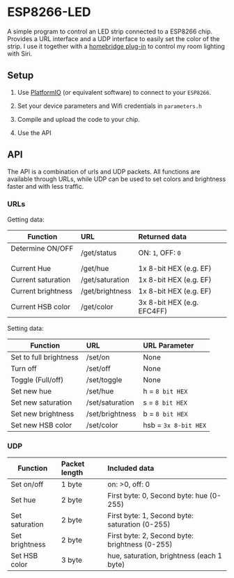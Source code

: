 # ESP8266-LED

A simple program to control an LED strip connected to a ESP8266 chip. Provides a URL interface and a UDP interface to easily set the color of the strip. I use it together with a [homebridge plug-in](https://github.com/christophhagen/homebridge-ESP-HSV) to control my room lighting with Siri.

## Setup

1. Use [PlatformIO](http://platformio.org) (or equivalent software) to connect to your `ESP8266`.

2. Set your device parameters and Wifi credentials in `parameters.h`

3. Compile and upload the code to your chip.

4. Use the API

## API

The API is a combination of urls and UDP packets. All functions are available through URLs, while UDP can be used to set colors and brightness faster and with less traffic.

### URLs

Getting data:

| Function           | URL              | Returned data              |
| ------------------ |:---------------- |:-------------------------- |
| Determine ON/OFF   | /get/status      | ON: `1`, OFF: `0`          |
| Current Hue        | /get/hue         | 1x 8-bit HEX (e.g. EF)     |
| Current saturation | /get/saturation  | 1x 8-bit HEX (e.g. EF)     |
| Current brightness | /get/brightness  | 1x 8-bit HEX (e.g. EF)     |
| Current HSB color  | /get/color       | 3x 8-bit HEX (e.g. EFC4FF) |

Setting data:

| Function               | URL              | URL Parameter       |
| ---------------------- |:---------------- |:------------------- |
| Set to full brightness | /set/on          | None                |
| Turn off               | /set/off         | None                |
| Toggle (Full/off)      | /set/toggle      | None                |
| Set new hue            | /set/hue         | h = `8 bit HEX`     |
| Set new saturation     | /set/saturation  | s = `8 bit HEX`     |
| Set new brightness     | /set/brightness  | b = `8 bit HEX`     |
| Set new HSB color      | /set/color       | hsb = `3x 8-bit HEX`|

### UDP

| Function       | Packet length | Included data                                  |
| -------------- |:------------- |:---------------------------------------------- |
| Set on/off     | 1 byte        | on: >0, off: 0                                 |
| Set hue        | 2 byte        | First byte: 0, Second byte: hue (0-255)        |
| Set saturation | 2 byte        | First byte: 1, Second byte: saturation (0-255) |
| Set brightness | 2 byte        | First byte: 2, Second byte: brightness (0-255) |
| Set HSB color  | 3 byte        | hue, saturation, brightness (each 1 byte)      |




